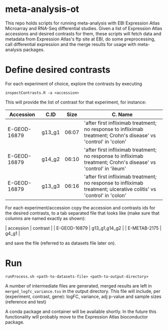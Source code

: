 # meta-analysis-ot

This repo holds scripts for running meta-analysis with EBI Expression Atlas Microarray and RNA-Seq differential studies. 
Given a list of Expression Atlas accessions and desired contrasts for them, these scripts will fetch data and metadata 
from Expression Atlas's ftp site at EBI, do some preprocessing, call differential expression and the merge results for usage
with meta-analysis packages.

# Define desired contrasts

For each experiment of choice, explore the contrasts by executing

```
inspectContrasts.R -a <accession>
```

This will provide the list of contrast for that experiment, for instance:


| Accession | C.ID | Size | C. Name |
|-----------|------|------|---------|
| E-GEOD-16879 | g13_g1 | 06:07 | 'after first infliximab treatment; no response to infliximab treatment; Crohn's disease' vs 'control' in 'colon' |
| E-GEOD-16879 | g14_g2 | 06:10 | 'after first infliximab treatment; no response to infliximab treatment; Crohn's disease' vs 'control' in 'ileum' |
| E-GEOD-16879 | g13_g3 | 06:16 | 'after first infliximab treatment; no response to infliximab treatment; ulcerative colitis' vs 'control' in 'colon' |

For each experiment/accession copy the accession and contrasts ids for the desired contrasts, to a tab separated file that 
looks like (make sure that columns are named exactly as shown):

| accession | contrast |
| E-GEOD-16879 | g13_g1,g14_g2 |
| E-METAB-2175 | g4_g1 |

and save the file (referred to as datasets file later on).

# Run

```
runProcess.sh <path-to-datasets-file> <path-to-output-directory>
```

A number of intermediate files are generated, merged results are left in `merged_logfc_variance.tsv` in the output directory.
This file will include, per (experiment, contrast, gene): logFC, variance, adj p-value and sample sizes (reference and test)

A conda package and container will be available shortly. In the future this functionality will probably move to the 
Expression Atlas bioconductor package.

